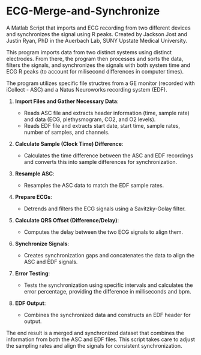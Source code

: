 # ECG-Merge-and-Synchronize
A Matlab Script that imports and ECG recording from two different devices and synchronizes the signal using R peaks.
Created by Jackson Jost and Justin Ryan, PhD in the Auerbach Lab, SUNY Upstate Medical University.

This program imports data from two distinct systems using distinct electrodes. From there, the program then processes and sorts the data, filters the signals, and synchronizes the signals with both system time and ECG R peaks (to account for milisecond differences in computer times).

The program utilizes specific file structres from a GE monitor (recorded with iCollect - ASC) and a Natus Neuroworks recording system (EDF). 

1. **Import Files and Gather Necessary Data**: 
   - Reads ASC file and extracts header information (time, sample rate) and data (ECG, plethysmogram, CO2, and O2 levels).
   - Reads EDF file and extracts start date, start time, sample rates, number of samples, and channels.

2. **Calculate Sample (Clock Time) Difference**: 
   - Calculates the time difference between the ASC and EDF recordings and converts this into sample differences for synchronization.

3. **Resample ASC**: 
   - Resamples the ASC data to match the EDF sample rates.

4. **Prepare ECGs**: 
   - Detrends and filters the ECG signals using a Savitzky-Golay filter.

5. **Calculate QRS Offset (Difference/Delay)**:
   - Computes the delay between the two ECG signals to align them.

6. **Synchronize Signals**: 
   - Creates synchronization gaps and concatenates the data to align the ASC and EDF signals.

7. **Error Testing**: 
   - Tests the synchronization using specific intervals and calculates the error percentage, providing the difference in milliseconds and bpm.

8. **EDF Output**: 
   - Combines the synchronized data and constructs an EDF header for output.

The end result is a merged and synchronized dataset that combines the information from both the ASC and EDF files. This script takes care to adjust the sampling rates and align the signals for consistent synchronization.
